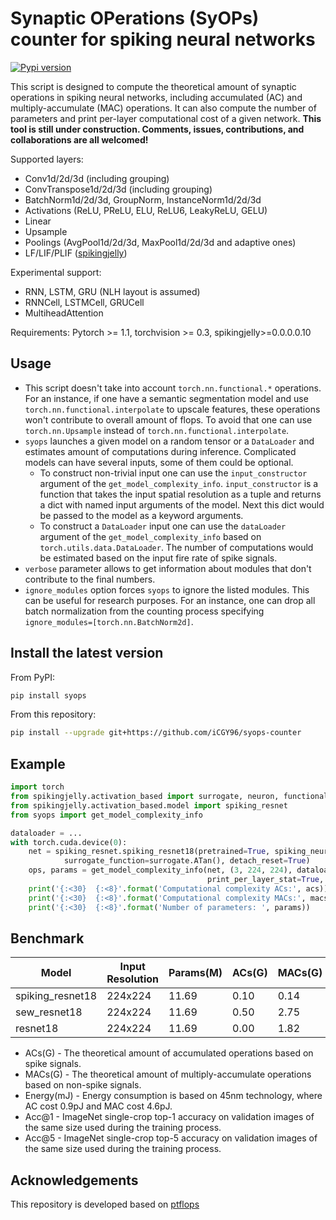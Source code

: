 # Synaptic OPerations (SyOPs) counter for spiking neural networks
[![Pypi version](https://img.shields.io/pypi/v/syops.svg)](https://pypi.org/project/syops/)
<!-- [![Build Status](https://travis-ci.com/iCGY96/syops-counter.svg?branch=master)](https://travis-ci.com/iCGY96/syops-counter) -->

This script is designed to compute the theoretical amount of synaptic operations 
in spiking neural networks, including accumulated (AC) and multiply-accumulate (MAC) operations. 
It can also compute the number of parameters and
print per-layer computational cost of a given network.
__This tool is still under construction. 
Comments, issues, contributions, and collaborations are all welcomed!__


Supported layers:
- Conv1d/2d/3d (including grouping)
- ConvTranspose1d/2d/3d (including grouping)
- BatchNorm1d/2d/3d, GroupNorm, InstanceNorm1d/2d/3d
- Activations (ReLU, PReLU, ELU, ReLU6, LeakyReLU, GELU)
- Linear
- Upsample
- Poolings (AvgPool1d/2d/3d, MaxPool1d/2d/3d and adaptive ones)
- LF/LIF/PLIF ([spikingjelly](https://github.com/fangwei123456/spikingjelly))

Experimental support:
- RNN, LSTM, GRU (NLH layout is assumed)
- RNNCell, LSTMCell, GRUCell
- MultiheadAttention

Requirements: Pytorch >= 1.1, torchvision >= 0.3, spikingjelly>=0.0.0.0.10

## Usage

- This script doesn't take into account `torch.nn.functional.*` operations. For an instance, if one have a semantic segmentation model and use `torch.nn.functional.interpolate` to upscale features, these operations won't contribute to overall amount of flops. To avoid that one can use `torch.nn.Upsample` instead of `torch.nn.functional.interpolate`.
- `syops` launches a given model on a random tensor or a `DataLoader` and estimates amount of computations during inference. Complicated models can have several inputs, some of them could be optional. 
	- To construct non-trivial input one can use the `input_constructor` argument of the `get_model_complexity_info`. `input_constructor` is a function that takes the input spatial resolution as a tuple and returns a dict with named input arguments of the model. Next this dict would be passed to the model as a keyword arguments.
	- To construct a `DataLoader` input one can use the `dataLoader` argument of the `get_model_complexity_info` based on `torch.utils.data.DataLoader`. The number of computations would be estimated based on the input fire rate of spike signals.
- `verbose` parameter allows to get information about modules that don't contribute to the final numbers.
- `ignore_modules` option forces `syops` to ignore the listed modules. This can be useful
for research purposes. For an instance, one can drop all batch normalization from the counting process
specifying `ignore_modules=[torch.nn.BatchNorm2d]`.

## Install the latest version
From PyPI:
```bash
pip install syops
```

From this repository:
```bash
pip install --upgrade git+https://github.com/iCGY96/syops-counter
```

## Example
```python
import torch
from spikingjelly.activation_based import surrogate, neuron, functional
from spikingjelly.activation_based.model import spiking_resnet
from syops import get_model_complexity_info

dataloader = ...
with torch.cuda.device(0):
    net = spiking_resnet.spiking_resnet18(pretrained=True, spiking_neuron=neuron.IFNode, 
			surrogate_function=surrogate.ATan(), detach_reset=True)
    ops, params = get_model_complexity_info(net, (3, 224, 224), dataloader, as_strings=True,
                                            print_per_layer_stat=True, verbose=True)
    print('{:<30}  {:<8}'.format('Computational complexity ACs:', acs))
    print('{:<30}  {:<8}'.format('Computational complexity MACs:', macs))
    print('{:<30}  {:<8}'.format('Number of parameters: ', params))
```

## Benchmark
Model             | Input Resolution | Params(M) | ACs(G)  | MACs(G) | Energy (mJ) | Acc@1       | Acc@5
---               |---               |---        |---      |---      |---          | ---         |---
spiking_resnet18  |224x224           | 11.69     | 0.10    | 0.14    | 0.734       | 62.32       | 84.05
sew_resnet18      |224x224           | 11.69     | 0.50    | 2.75    | 13.10       | 63.18       | 84.53
resnet18          |224x224           | 11.69     | 0.00    | 1.82    | 8.372       | 69.76       | 89.08


* ACs(G) - The theoretical amount of accumulated operations based on spike signals.
* MACs(G) - The theoretical amount of multiply-accumulate operations based on non-spike signals.
* Energy(mJ) - Energy consumption is based on 45nm technology, where AC cost 0.9pJ and MAC cost 4.6pJ.
* Acc@1 - ImageNet single-crop top-1 accuracy on validation images of the same size used during the training process.
* Acc@5 - ImageNet single-crop top-5 accuracy on validation images of the same size used during the training process.


## Acknowledgements

This repository is developed based on [ptflops](https://github.com/sovrasov/flops-counter.pytorch)